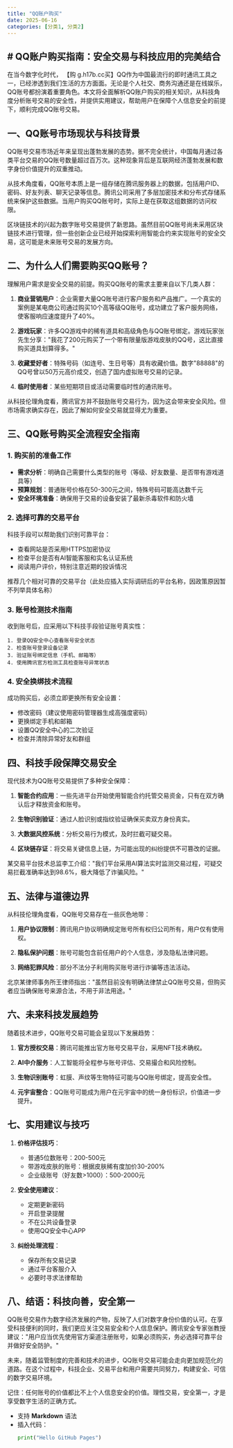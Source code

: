 ```yaml
---
title: "QQ账户购买"
date: 2025-06-16
categories: [分类1, 分类2]
---
```


## # QQ账户购买指南：安全交易与科技应用的完美结合

在当今数字化时代， 【购 g.h17b.cc买】QQ作为中国最流行的即时通讯工具之一，已经渗透到我们生活的方方面面。无论是个人社交、商务沟通还是在线娱乐，QQ账号都扮演着重要角色。本文将全面解析QQ账户购买的相关知识，从科技角度分析账号交易的安全性，并提供实用建议，帮助用户在保障个人信息安全的前提下，顺利完成QQ账号交易。

## 一、QQ账号市场现状与科技背景

QQ账号交易市场近年来呈现出蓬勃发展的态势。据不完全统计，中国每月通过各类平台交易的QQ账号数量超过百万次。这种现象背后是互联网经济蓬勃发展和数字身份价值提升的双重推动。

从技术角度看，QQ账号本质上是一组存储在腾讯服务器上的数据，包括用户ID、密码、好友列表、聊天记录等信息。腾讯公司采用了多层加密技术和分布式存储系统来保护这些数据。当用户购买QQ账号时，实际上是在获取这组数据的访问权限。

区块链技术的兴起为数字账号交易提供了新思路。虽然目前QQ账号尚未采用区块链技术进行管理，但一些创新企业已经开始探索利用智能合约来实现账号的安全交易，这可能是未来账号交易的发展方向。

## 二、为什么人们需要购买QQ账号？

理解用户需求是安全交易的前提。购买QQ账号的需求主要来自以下几类人群：

1. **商业营销用户**：企业需要大量QQ账号进行客户服务和产品推广。一个真实的案例是某电商公司通过购买10个高等级QQ账号，成功建立了客户服务网络，使客服响应速度提升了40%。

2. **游戏玩家**：许多QQ游戏中的稀有道具和高级角色与QQ账号绑定。游戏玩家张先生分享："我花了200元购买了一个带有限量版游戏皮肤的QQ号，这比直接购买道具划算得多。"

3. **收藏爱好者**：特殊号码（如连号、生日号等）具有收藏价值。数字"88888"的QQ号曾以50万元高价成交，创造了国内虚拟账号交易的记录。

4. **临时使用者**：某些短期项目或活动需要临时性的通讯账号。

从科技伦理角度看，腾讯官方并不鼓励账号交易行为，因为这会带来安全风险。但市场需求确实存在，因此了解如何安全交易就显得尤为重要。

## 三、QQ账号购买全流程安全指南

### 1. 购买前的准备工作

- **需求分析**：明确自己需要什么类型的账号（等级、好友数量、是否带有游戏道具等）
- **预算规划**：普通账号价格在50-300元之间，特殊号码可能高达数千元
- **安全环境准备**：确保用于交易的设备安装了最新杀毒软件和防火墙

### 2. 选择可靠的交易平台

科技手段可以帮助我们识别可靠平台：
- 查看网站是否采用HTTPS加密协议
- 检查平台是否有AI智能客服和实名认证系统
- 阅读用户评价，特别注意近期的投诉情况

推荐几个相对可靠的交易平台（此处应插入实际调研后的平台名称，因政策原因暂不列举具体名称）

### 3. 账号检测技术指南

收到账号后，应采用以下科技手段验证账号真实性：
```
1. 登录QQ安全中心查看账号安全状态
2. 检查账号登录设备记录
3. 验证账号绑定信息（手机、邮箱等）
4. 使用腾讯官方检测工具检查账号异常状态
```

### 4. 安全换绑技术流程

成功购买后，必须立即更换所有安全设置：
- 修改密码（建议使用密码管理器生成高强度密码）
- 更换绑定手机和邮箱
- 设置QQ安全中心的二次验证
- 检查并清除异常好友和群组

## 四、科技手段保障交易安全

现代技术为QQ账号交易提供了多种安全保障：

1. **智能合约应用**：一些先进平台开始使用智能合约托管交易资金，只有在双方确认后才释放资金和账号。

2. **生物识别验证**：通过人脸识别或指纹验证确保买卖双方身份真实。

3. **大数据风控系统**：分析交易行为模式，及时拦截可疑交易。

4. **区块链存证**：将交易关键信息上链，为可能出现的纠纷提供不可篡改的证据。

某交易平台技术总监李工介绍："我们平台采用AI算法实时监测交易过程，可疑交易拦截准确率达到98.6%，极大降低了诈骗风险。"

## 五、法律与道德边界

从科技伦理角度看，QQ账号交易存在一些灰色地带：

1. **用户协议限制**：腾讯用户协议明确规定账号所有权归公司所有，用户仅有使用权。

2. **隐私保护问题**：账号可能包含前任用户的个人信息，涉及隐私法律问题。

3. **网络犯罪风险**：部分不法分子利用购买账号进行诈骗等违法活动。

北京某律师事务所王律师指出："虽然目前没有明确法律禁止QQ账号交易，但购买者应当确保账号来源合法，不用于非法用途。"

## 六、未来科技发展趋势

随着技术进步，QQ账号交易可能会呈现以下发展趋势：

1. **官方授权交易**：腾讯可能推出官方账号交易平台，采用NFT技术确权。

2. **AI中介服务**：人工智能将全程参与账号评估、交易撮合和风险控制。

3. **生物识别账号**：虹膜、声纹等生物特征可能与QQ账号绑定，提高安全性。

4. **元宇宙整合**：QQ账号可能成为用户在元宇宙中的统一身份标识，价值进一步提升。

## 七、实用建议与技巧

1. **价格评估技巧**：
   - 普通5位数账号：200-500元
   - 带游戏皮肤的账号：根据皮肤稀有度加价30-200%
   - 企业级账号（好友数>1000）：500-2000元

2. **安全使用建议**：
   - 定期更新密码
   - 开启登录提醒
   - 不在公共设备登录
   - 使用QQ安全中心APP

3. **纠纷处理流程**：
   - 保存所有交易记录
   - 通过平台客服介入
   - 必要时寻求法律帮助

## 八、结语：科技向善，安全第一

QQ账号交易作为数字经济发展的产物，反映了人们对数字身份价值的认可。在享受科技便利的同时，我们更应关注交易安全和个人信息保护。腾讯安全专家张教授建议："用户应当优先使用官方渠道注册账号，如果必须购买，务必选择可靠平台并做好安全防护。"

未来，随着监管制度的完善和技术的进步，QQ账号交易可能会走向更加规范化的道路。在这个过程中，科技企业、交易平台和用户需要共同努力，构建安全、可信的数字交易环境。

记住：任何账号的价值都比不上个人信息安全的价值。理性交易，安全第一，才是享受数字生活的正确方式。
- 支持 **Markdown** 语法
- 插入代码：
  ```python
  print("Hello GitHub Pages")
